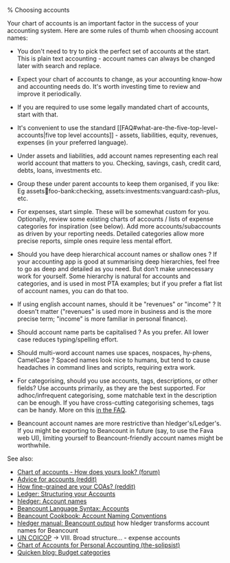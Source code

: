 % Choosing accounts

Your chart of accounts is an important factor in the success of your accounting system.
Here are some rules of thumb when choosing account names:

- You don't need to try to pick the perfect set of accounts at the start.
  This is plain text accounting - account names can always be changed later with search and replace.

- Expect your chart of accounts to change, as your accounting know-how and accounting needs do.
  It's worth investing time to review and improve it periodically.

- If you are required to use some legally mandated chart of accounts, start with that.

- It's convenient to use the standard [[FAQ#what-are-the-five-top-level-accounts|five top level accounts]] -
  assets, liabilities, equity, revenues, expenses (in your preferred language).

- Under assets and liabilities, add account names representing each real world account that matters to you.
  Checking, savings, cash, credit card, debts, loans, investments etc.

- Group these under parent accounts to keep them organised, if you like:
  Eg assets:bank:foo-bank:checking, assets:investments:vanguard:cash-plus, etc.

- For expenses, start simple.
  These will be somewhat custom for you.
  Optionally, review some existing charts of accounts / lists of expense categories for inspiration (see below).
  Add more accounts/subaccounts as driven by your reporting needs.
  Detailed categories allow more precise reports, simple ones require less mental effort.

- Should you have deep hierarchical account names or shallow ones ?
  If your accounting app is good at summarising deep hierarchies, feel free to go as deep and detailed as you need.
  But don't make unnecessary work for yourself.
  Some hierarchy is natural for accounts and categories, and is used in most PTA examples;
  but if you prefer a flat list of account names, you can do that too.

- If using english account names, should it be "revenues" or "income" ?
  It doesn't matter ("revenues" is used more in business and is the more precise term; "income" is more familiar in personal finance).

- Should account name parts be capitalised ?
  As you prefer. All lower case reduces typing/spelling effort.

- Should multi-word account names use spaces, nospaces, hy-phens, CamelCase ?
  Spaced names look nice to humans, but tend to cause headaches in command lines and scripts, requiring extra work.

- For categorising, should you use accounts, tags, descriptions, or other fields?
  Use accounts primarily, as they are the best supported.
  For adhoc/infrequent categorising, some matchable text in the description can be enough.
  If you have cross-cutting categorising schemes, tags can be handy.
  More on this [in the FAQ](https://plaintextaccounting.org/FAQ#should-i-categorise-with-account-payee-description-tags...).

- Beancount account names are more restrictive than hledger's/Ledger's.
  If you might be exporting to Beancount in future (say, to use the Fava web UI), 
  limiting yourself to Beancount-friendly account names might be worthwhile.

See also:

- [Chart of accounts - How does yours look? (forum)](https://forum.plaintextaccounting.org/t/chart-of-accounts-how-does-yours-look/51)
- [Advice for accounts (reddit)](https://www.reddit.com/r/plaintextaccounting/comments/1oaipdn/advice_for_accounts/)
- [How fine-grained are your COAs? (reddit)](https://www.reddit.com/r/plaintextaccounting/comments/wk6pjo/how_finegrained_are_your_coas)
- [Ledger: Structuring your Accounts](https://ledger-cli.org/doc/ledger3.html#Structuring-your-Accounts)
- [hledger: Account names](https://hledger.org/hledger.html#account-names)
- [Beancount Language Syntax: Accounts](https://beancount.github.io/docs/beancount_language_syntax.html#accounts)
- [Beancount Cookbook: Account Naming Conventions](https://docs.google.com/document/d/1Tss0IEzEyAPuKSGeNsfNgb0BfiW2ZHyP5nCFBW1uWlk/view#heading=h.tu0f1kydrpgn)
- [hledger manual: Beancount output](https://hledger.org/hledger.html#beancount-output) how hledger transforms account names for Beancount
- [UN COICOP](https://unstats.un.org/unsd/classifications/unsdclassifications/COICOP_2018_-_pre-edited_white_cover_version_-_2018-12-26.pdf) -> VIII. Broad structure... - expense accounts
- [Chart of Accounts for Personal Accounting (the-solipsist)](https://gist.github.com/the-solipsist/c67e956c95af8f798e5631de896ff514)
- [Quicken blog: Budget categories](https://www.quicken.com/blog/budget-categories)
